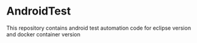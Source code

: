 # AndroidTest

This repository contains android test automation code for eclipse version and docker container version
